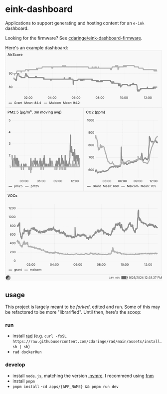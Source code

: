 # eink-dashboard

Applications to support generating and hosting content for an `e-ink` dashboard.

Looking for the firmware? See [cdaringe/eink-dashboard-firmware](https://github.com/cdaringe/eink-dashboard-firmware).

Here's an example dashboard:
![](./demo.png)

## usage

This project is largely meant to be _forked_, edited and run. Some of this may
be refactored to be more "librarified". Until then, here's the scoop:

### run

- install [rad](https://github.com/cdaringe/rad/?tab=readme-ov-file#install)
  (e.g.
  `curl -fsSL https://raw.githubusercontent.com/cdaringe/rad/main/assets/install.sh | sh`)
- `rad dockerRun`

### develop

- install `node.js`, matching the version [.nvmrc](./.nvmrc). I recommend using
  [fnm](https://github.com/Schniz/fnm)
- install `pnpm`
- `pnpm install` -`cd apps/{APP_NAME} && pnpm run dev`

